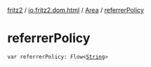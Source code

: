 [fritz2](../../index.md) / [io.fritz2.dom.html](../index.md) / [Area](index.md) / [referrerPolicy](./referrer-policy.md)

# referrerPolicy

`var referrerPolicy: Flow<`[`String`](https://kotlinlang.org/api/latest/jvm/stdlib/kotlin/-string/index.html)`>`